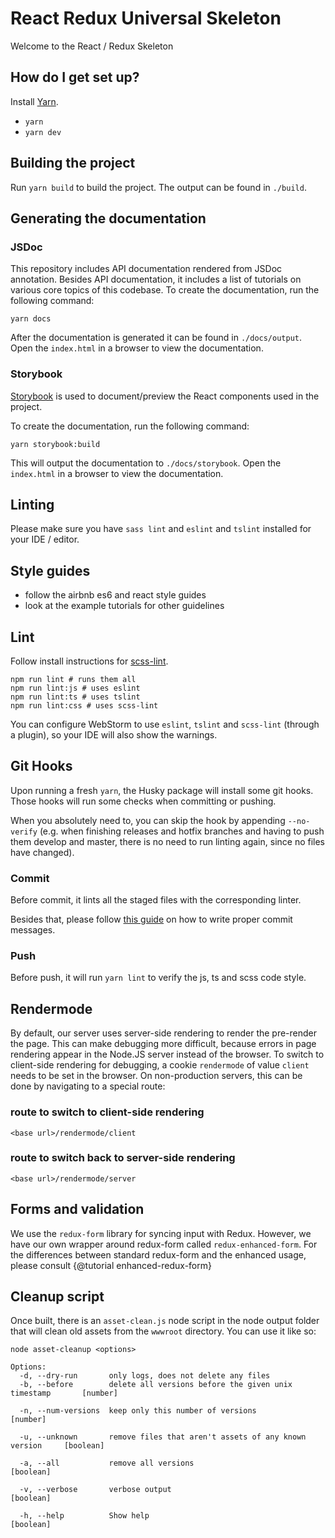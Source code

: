# React Redux Universal Skeleton

Welcome to the React / Redux Skeleton

## How do I get set up?

Install [Yarn](https://yarnpkg.com/en/docs/install).

* `yarn`
* `yarn dev`

## Building the project

Run `yarn build` to build the project. The output can be found in `./build`.

## Generating the documentation

### JSDoc

This repository includes API documentation rendered from JSDoc annotation. Besides API
documentation, it includes a list of tutorials on various core topics of this codebase.
To create the documentation, run the following command:

```shell
yarn docs
```

After the documentation is generated it can be found in `./docs/output`. Open the `index.html` in a browser to view
the documentation.

### Storybook

[Storybook](https://storybook.js.org/) is used to document/preview the React components used in the project.

To create the documentation, run the following command:

```shell
yarn storybook:build
```

This will output the documentation to `./docs/storybook`. Open the `index.html` in a browser to view
the documentation.

## Linting

Please make sure you have `sass lint` and `eslint` and `tslint` installed for your IDE / editor.

## Style guides

* follow the airbnb es6 and react style guides
* look at the example tutorials for other guidelines

## Lint

Follow install instructions for [scss-lint](https://github.com/brigade/scss-lint).

```shell
npm run lint # runs them all
npm run lint:js # uses eslint
npm run lint:ts # uses tslint
npm run lint:css # uses scss-lint
```

You can configure WebStorm to use `eslint`, `tslint` and `scss-lint` (through a plugin),
so your IDE will also show the warnings.

## Git Hooks

Upon running a fresh `yarn`, the Husky package will install some git hooks. Those hooks will run
some checks when committing or pushing.

When you absolutely need to, you can skip the hook by appending `--no-verify` (e.g. when finishing
releases and hotfix branches and having to push them develop and master, there is no need to run
linting again, since no files have changed).

### Commit

Before commit, it lints all the staged files with the corresponding linter.

Besides that, please follow [this guide](https://chris.beams.io/posts/git-commit/) on how to write
proper commit messages.

### Push

Before push, it will run `yarn lint` to verify the js, ts and scss code style.

## Rendermode

By default, our server uses server-side rendering to render the pre-render the page. This can make
debugging more difficult, because errors in page rendering appear in the Node.JS server instead of
the browser. To switch to client-side rendering for debugging, a cookie `rendermode` of value
`client` needs to be set in the browser. On non-production servers, this can be done by navigating
to a special route:

### route to switch to client-side rendering
```
<base url>/rendermode/client
```

### route to switch back to server-side rendering
```
<base url>/rendermode/server
```

## Forms and validation
We use the `redux-form` library for syncing input with Redux. However, we have our own wrapper
around redux-form called `redux-enhanced-form`. For the differences between standard redux-form
and the enhanced usage, please consult {@tutorial enhanced-redux-form}

## Cleanup script
Once built, there is an `asset-clean.js` node script in the node output folder that will clean old
assets from the `wwwroot` directory. You can use it like so:

```
node asset-cleanup <options>

Options:
  -d, --dry-run       only logs, does not delete any files
  -b, --before        delete all versions before the given unix timestamp       [number]

  -n, --num-versions  keep only this number of versions                         [number]

  -u, --unknown       remove files that aren't assets of any known version     [boolean]

  -a, --all           remove all versions                                      [boolean]

  -v, --verbose       verbose output                                           [boolean]

  -h, --help          Show help                                                [boolean]
```
